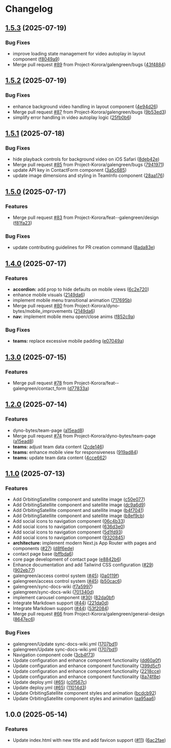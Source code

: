 # Changelog

## [1.5.3](https://github.com/Project-Korora/projectkorora.space/compare/v1.5.2...v1.5.3) (2025-07-19)


### Bug Fixes

* improve loading state management for video autoplay in layout component ([f8049a9](https://github.com/Project-Korora/projectkorora.space/commit/f8049a966e09bfc64376ad31da143657b7479211))
* Merge pull request [#89](https://github.com/Project-Korora/projectkorora.space/issues/89) from Project-Korora/galengreen/bugs ([43f4884](https://github.com/Project-Korora/projectkorora.space/commit/43f48841a6e672099a43af887066291bc70739ac))

## [1.5.2](https://github.com/Project-Korora/projectkorora.space/compare/v1.5.1...v1.5.2) (2025-07-19)


### Bug Fixes

* enhance background video handling in layout component ([4e94d26](https://github.com/Project-Korora/projectkorora.space/commit/4e94d263b6a440c748f00eb7ff48e625dc30e16a))
* Merge pull request [#87](https://github.com/Project-Korora/projectkorora.space/issues/87) from Project-Korora/galengreen/bugs ([9b53ed3](https://github.com/Project-Korora/projectkorora.space/commit/9b53ed3fa2049e5010ff31ca9a011d2614a99ef2))
* simplify error handling in video autoplay logic ([25fb0b6](https://github.com/Project-Korora/projectkorora.space/commit/25fb0b68b9aef767861ea2a38480169bbb548c32))

## [1.5.1](https://github.com/Project-Korora/projectkorora.space/compare/v1.5.0...v1.5.1) (2025-07-18)


### Bug Fixes

* hide playback controls for background video on iOS Safari ([8deb42e](https://github.com/Project-Korora/projectkorora.space/commit/8deb42e5347d4a0b915f761e4a081e4ca8391e5a))
* Merge pull request [#85](https://github.com/Project-Korora/projectkorora.space/issues/85) from Project-Korora/galengreen/bugs ([7941971](https://github.com/Project-Korora/projectkorora.space/commit/794197157629dacf4ad064dd2b1688be46807f5b))
* update API key in ContactForm component ([3a5c685](https://github.com/Project-Korora/projectkorora.space/commit/3a5c68516eab5c6c445385d0d726a718a8ae4238))
* update image dimensions and styling in TeamInfo component ([28aa176](https://github.com/Project-Korora/projectkorora.space/commit/28aa176208e192deb7da5e41afb889fced5b6f75))

## [1.5.0](https://github.com/Project-Korora/projectkorora.space/compare/v1.4.0...v1.5.0) (2025-07-17)


### Features

* Merge pull request [#83](https://github.com/Project-Korora/projectkorora.space/issues/83) from Project-Korora/feat--galengreen/design ([f81fa23](https://github.com/Project-Korora/projectkorora.space/commit/f81fa238c18c9bed4b9a7d904a7f94289ab57f03))


### Bug Fixes

* update contributing guidelines for PR creation command ([8ada83e](https://github.com/Project-Korora/projectkorora.space/commit/8ada83e53864dac657b437248572081914d47e12))

## [1.4.0](https://github.com/Project-Korora/projectkorora.space/compare/v1.3.0...v1.4.0) (2025-07-17)


### Features

* **accordion:** add prop to hide defaults on mobile views ([6c2e720](https://github.com/Project-Korora/projectkorora.space/commit/6c2e72082eb15124eaf1bfe236d6c4f4e15d6da1))
* enhance mobile visuals ([2149da6](https://github.com/Project-Korora/projectkorora.space/commit/2149da63c6d20d5428a4f06cbf2f99a6706a55b5))
* implement mobile menu transitional animation ([717695b](https://github.com/Project-Korora/projectkorora.space/commit/717695b50b1b1620a42cf7046e72879832ccea41))
* Merge pull request [#80](https://github.com/Project-Korora/projectkorora.space/issues/80) from Project-Korora/dyno-bytes/mobile_improvements ([2149da6](https://github.com/Project-Korora/projectkorora.space/commit/2149da63c6d20d5428a4f06cbf2f99a6706a55b5))
* **nav:** implement mobile menu open/close anims ([f852c9a](https://github.com/Project-Korora/projectkorora.space/commit/f852c9a9fc4d7a6c04d9403e973ce57a7e5c4bdc))


### Bug Fixes

* **teams:** replace excessive mobile padding ([e07049a](https://github.com/Project-Korora/projectkorora.space/commit/e07049a9ba7d3fa24a602384e644fd7bf734c58d))

## [1.3.0](https://github.com/Project-Korora/projectkorora.space/compare/v1.2.0...v1.3.0) (2025-07-15)


### Features

* Merge pull request [#78](https://github.com/Project-Korora/projectkorora.space/issues/78) from Project-Korora/feat--galengreen/contact_form ([d77833a](https://github.com/Project-Korora/projectkorora.space/commit/d77833aaea6750a21a62cbefee851e3cb123c40c))

## [1.2.0](https://github.com/Project-Korora/projectkorora.space/compare/v1.1.0...v1.2.0) (2025-07-14)


### Features

* dyno-bytes/team-page ([a15ead8](https://github.com/Project-Korora/projectkorora.space/commit/a15ead827bd98b05409b6c7b2769267a54670d79))
* Merge pull request [#74](https://github.com/Project-Korora/projectkorora.space/issues/74) from Project-Korora/dyno-bytes/team-page ([a15ead8](https://github.com/Project-Korora/projectkorora.space/commit/a15ead827bd98b05409b6c7b2769267a54670d79))
* **teams:** adjust team data content ([2cde146](https://github.com/Project-Korora/projectkorora.space/commit/2cde146f5fe1d9ea5cb412c9b6ad358b20acb0f0))
* **teams:** enhance mobile view for responsiveness ([919ad84](https://github.com/Project-Korora/projectkorora.space/commit/919ad840003c85766d5053c3bd0d41dd5f016bef))
* **teams:** update team data content ([4cce662](https://github.com/Project-Korora/projectkorora.space/commit/4cce662f5451dbc8461a3a46678c25922a1b5992))

## [1.1.0](https://github.com/Project-Korora/projectkorora.space/compare/v1.0.0...v1.1.0) (2025-07-13)


### Features

* Add OrbitingSatellite component and satellite image ([c50e077](https://github.com/Project-Korora/projectkorora.space/commit/c50e077002be47e4feba7ae4b9818cc748f7d09f))
* Add OrbitingSatellite component and satellite image ([dc9a6d9](https://github.com/Project-Korora/projectkorora.space/commit/dc9a6d92bc19626691050c335f1e800b46d08c0d))
* Add OrbitingSatellite component and satellite image ([b4f7041](https://github.com/Project-Korora/projectkorora.space/commit/b4f7041039a52692ce03d46995ec5cbbd057c236))
* Add OrbitingSatellite component and satellite image ([b8ef9cb](https://github.com/Project-Korora/projectkorora.space/commit/b8ef9cb364d02f2fc297e8e83920bb629f5dfff0))
* Add social icons to navigation component ([06c4b33](https://github.com/Project-Korora/projectkorora.space/commit/06c4b339ba34bf2cc07e9e3ef5fbb4beb47afc6a))
* Add social icons to navigation component ([636d3e0](https://github.com/Project-Korora/projectkorora.space/commit/636d3e00a50f55446955a6b5ac77fd98f0875c9d))
* Add social icons to navigation component ([5d1fd93](https://github.com/Project-Korora/projectkorora.space/commit/5d1fd93b936cf3852944c95957c707073d4dbda4))
* Add social icons to navigation component ([9320845](https://github.com/Project-Korora/projectkorora.space/commit/93208453e3be0783fd684d7b5a26a8250905096e))
* **architecture:** implement modern Next.js App Router with pages and components ([#27](https://github.com/Project-Korora/projectkorora.space/issues/27)) ([d8f6ede](https://github.com/Project-Korora/projectkorora.space/commit/d8f6ede55ca4b1a6f9a296f96862d97d3f0202fd))
* contact page base ([bffbda6](https://github.com/Project-Korora/projectkorora.space/commit/bffbda62dd3d102f913b01386a51aa5c37d57962))
* core page development of contact page ([e8842b6](https://github.com/Project-Korora/projectkorora.space/commit/e8842b6846d40c7b9ddc99505f5c332b76d1a89b))
* Enhance documentation and add Tailwind CSS configuration ([#29](https://github.com/Project-Korora/projectkorora.space/issues/29)) ([902eb77](https://github.com/Project-Korora/projectkorora.space/commit/902eb77c3f9c17bde46a0ed9c06d72c92db08a6e))
* galengreen/access control system ([#45](https://github.com/Project-Korora/projectkorora.space/issues/45)) ([0a0119f](https://github.com/Project-Korora/projectkorora.space/commit/0a0119f4eb61638d660c30aa6636f3c12147a432))
* galengreen/access control system ([#45](https://github.com/Project-Korora/projectkorora.space/issues/45)) ([b50cac6](https://github.com/Project-Korora/projectkorora.space/commit/b50cac669e1b382f88263646dabc642161292816))
* galengreen/sync-docs-wiki ([f7a5997](https://github.com/Project-Korora/projectkorora.space/commit/f7a599763b74565ed7faf7e60812ce2ec54b8013))
* galengreen/sync-docs-wiki ([701340d](https://github.com/Project-Korora/projectkorora.space/commit/701340db7c9e2e3439568dbf43d009bde3779a5b))
* implement carousel component ([#30](https://github.com/Project-Korora/projectkorora.space/issues/30)) ([82da0bf](https://github.com/Project-Korora/projectkorora.space/commit/82da0bf352bb74d5cc3613b9792e152400885780))
* Integrate Markdown support ([#44](https://github.com/Project-Korora/projectkorora.space/issues/44)) ([221da0d](https://github.com/Project-Korora/projectkorora.space/commit/221da0dec062cbac0252d7020ca48cebac66de90))
* Integrate Markdown support ([#44](https://github.com/Project-Korora/projectkorora.space/issues/44)) ([53f2084](https://github.com/Project-Korora/projectkorora.space/commit/53f2084ebb212f66f91eb06d942d8d3e644e6d18))
* Merge pull request [#66](https://github.com/Project-Korora/projectkorora.space/issues/66) from Project-Korora/galengreen/general-design ([8647ec6](https://github.com/Project-Korora/projectkorora.space/commit/8647ec6ec0b36a6e5f6042e18459169869336785))


### Bug Fixes

* galengreen/Update sync-docs-wiki.yml ([1707bd1](https://github.com/Project-Korora/projectkorora.space/commit/1707bd1e358a9048739688b62cc8d9be4a34ae59))
* galengreen/Update sync-docs-wiki.yml ([1707bd1](https://github.com/Project-Korora/projectkorora.space/commit/1707bd1e358a9048739688b62cc8d9be4a34ae59))
* Navigation component code ([3cb4f73](https://github.com/Project-Korora/projectkorora.space/commit/3cb4f73cc793f84a67b7d7fc6c030315014353ab))
* Update configuration and enhance component functionality ([dd60a0f](https://github.com/Project-Korora/projectkorora.space/commit/dd60a0fe43c2f440e263e0ed9ed9eef0652cbbba))
* Update configuration and enhance component functionality ([399d5cf](https://github.com/Project-Korora/projectkorora.space/commit/399d5cffb33a6be5fa1192eb0ab74049d11c93a4))
* Update configuration and enhance component functionality ([2218cce](https://github.com/Project-Korora/projectkorora.space/commit/2218cce8427bd0ce7e3488b638f1ba4daafb8f67))
* Update configuration and enhance component functionality ([8a74f8e](https://github.com/Project-Korora/projectkorora.space/commit/8a74f8e31abe7fff47d21226f3d95bee9ae8c7ed))
* Update deploy.yml ([#65](https://github.com/Project-Korora/projectkorora.space/issues/65)) ([c0f567c](https://github.com/Project-Korora/projectkorora.space/commit/c0f567cdf20ec9b5757a94c3487781b508676ab5))
* Update deploy.yml ([#65](https://github.com/Project-Korora/projectkorora.space/issues/65)) ([11014d3](https://github.com/Project-Korora/projectkorora.space/commit/11014d33397bd7a9788457fede53ef389b7d65dd))
* Update OrbitingSatellite component styles and animation ([bcdcb92](https://github.com/Project-Korora/projectkorora.space/commit/bcdcb92ed5b66ad87025abc981c27c5c55987d71))
* Update OrbitingSatellite component styles and animation ([aa95aa6](https://github.com/Project-Korora/projectkorora.space/commit/aa95aa6edbb2f382d7e05cc518dcbcdb29bc2551))

## 1.0.0 (2025-05-14)


### Features

* Update index.html with new title and add favicon support ([#11](https://github.com/Project-Korora/projectkorora.space/issues/11)) ([6ac2fae](https://github.com/Project-Korora/projectkorora.space/commit/6ac2faea8991bef04bf961368030ad16834a6a18))
